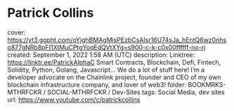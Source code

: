 # Patrick Collins

cover: https://yt3.ggpht.com/oYjghBMAgMjsPEzbCsAIsr16U74sJa_hEntQ6wz0nhso877gNRb8pFI1XtMuCPtgYoqEdQVtXYg=s900-c-k-c0x00ffffff-no-rj
created: September 1, 2022 1:58 AM (UTC)
description: Linktree: https://linktr.ee/PatrickAlphaC  Smart Contracts, Blockchain, Defi, Fintech, Solidity, Python, Golang, Javascript...  We do a lot of stuff here!  I’m a developer advocate on the Chainlink project, founder and CEO of my own blockchain infrastructure company, and lover of web3!
folder: BOOKMRKS-MTHRFCKR / SOCIAL-MTHRFCKR / Dev-Sites
tags: Social Media, dev sites
url: https://www.youtube.com/c/patrickcollins
